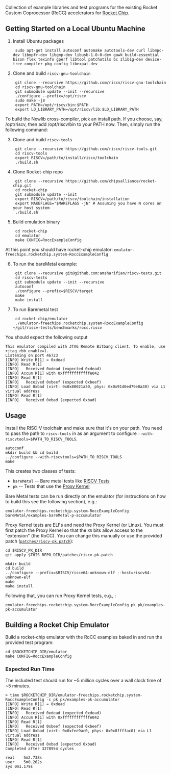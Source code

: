 Collection of example libraries and test programs for the existing Rocket Custom Coprocessor (RoCC) accelerators for [Rocket Chip](https://github.com/ucb-bar/rocket-chip).


## Getting Started on a Local Ubuntu Machine

1. Install Ubuntu packages

        sudo apt-get install autoconf automake autotools-dev curl libmpc-dev libmpfr-dev libgmp-dev libusb-1.0-0-dev gawk build-essential bison flex texinfo gperf libtool patchutils bc zlib1g-dev device-tree-compiler pkg-config libexpat-dev

2. Clone and build `riscv-gnu-toolchain`

        git clone --recursive https://github.com/riscv/riscv-gnu-toolchain
        cd riscv-gnu-toolchain
        git submodule update --init --recursive
        ./configure --prefix=/opt/riscv
        sudo make -j8
        export PATH=/opt/riscv/bin:$PATH
        export LD_LIBRARY_PATH=/opt/riscv/lib:$LD_LIBRARY_PATH

To build the Newlib cross-compiler, pick an install path. If you choose, say, /opt/riscv, then add /opt/riscv/bin to your PATH now. Then, simply run the following command:

3. Clone and build `riscv-tools`

        git clone --recursive https://github.com/riscv/riscv-tools.git
        cd riscv-tools
        export RISCV=/path/to/install/riscv/toolchain
        ./build.sh

4. Clone Rocket-chip repo

        git clone --recursive https://github.com/chipsalliance/rocket-chip.git
        cd rocket-chip
        git submodule update --init
        export RISCV=/path/to/riscv/toolchain/installation
        export MAKEFLAGS="$MAKEFLAGS -jN" # Assuming you have N cores on your host system
        ./build.sh

5. Build emulation binary

        cd rocket-chip
        cd emulator
        make CONFIG=RoccExampleConfig

At this point you should have rocket-chip emulator: `emulator-freechips.rocketchip.system-RoccExampleConfig`


6. To run the bareMetal example:

        git clone --recursive git@github.com:amsharifian/riscv-tests.git
        cd riscv-tests
        git submodule update --init --recursive
        autoconf
        ./configure --prefix=$RISCV/target
        make
        make install

7. To run Baremetal test

        cd rocket-chip/emulator
        ./emulator-freechips.rocketchip.system-RoccExampleConfig ~/git/riscv-tests/benchmarks/rocc.riscv

You should expect the following output

```
This emulator compiled with JTAG Remote Bitbang client. To enable, use +jtag_rbb_enable=1.
Listening on port 46723
[INFO] Write R[1] = 0xdead
[INFO] Read R[1]
[INFO]   Received 0xdead (expected 0xdead)
[INFO] Accum R[1] with 0xffffffffffffe042
[INFO] Read R[1]
[INFO]   Received 0xbeef (expected 0xbeef)
[INFO] Load 0xbad (virt: 0x0x80021a30, phys: 0x0x9140ed79e0a30) via L1 virtual address
[INFO] Read R[1]
[INFO]   Received 0xbad (expected 0xbad)
```

## Usage

Install the RISC-V toolchain and make sure that it's on your path.
You need to pass the path to `riscv-tools` in as an argument to configure `--with-riscvtools=$PATH_TO_RISCV_TOOLS`.

```
autoconf
mkdir build && cd build
../configure --with-riscvtools=$PATH_TO_RISCV_TOOLS
make
```

This creates two classes of tests:
* `bareMetal` -- Bare metal tests like [RISCV Tests](https://github.com/riscv/riscv-tests)
* `pk` -- Tests that use the [Proxy Kernel](https://github.com/riscv/riscv-pk)

Bare Metal tests can be run directly on the emulator (for instructions on how to build this see the following section), e.g.:

```
emulator-freechips.rocketchip.system-RoccExampleConfig bareMetal/examples-bareMetal-p-accumulator
```

Proxy Kernel tests are ELFs and need the Proxy Kernel (or Linux).
You must first patch the Proxy Kernel so that the `XS` bits allow access to the "extension" (the RoCC).
You can change this manually or use the provided patch ([`patches/riscv-pk.patch`](patches/riscv-pk.patch)):
```
cd $RISCV_PK_DIR
git apply $THIS_REPO_DIR/patches/riscv-pk.patch

mkdir build
cd build
../configure --prefix=$RISCV/riscv64-unknown-elf --host=riscv64-unknown-elf
make
make install
```

Following that, you can run Proxy Kernel tests, e.g., :

```
emulator-freechips.rocketchip.system-RoccExampleConfig pk pk/examples-pk-accumulator
```

## Building a Rocket Chip Emulator

Build a rocket-chip emulator with the RoCC examples baked in and run the provided test program:
```
cd $ROCKETCHIP_DIR/emulator
make CONFIG=RoccExampleConfig
```

### Expected Run Time

The included test should run for ~5 million cycles over a wall clock time of ~5 minutes.

```
> time $ROCKETCHIP_DIR/emulator-freechips.rocketchip.system-RoccExampleConfig -c pk pk/examples-pk-accumulator
[INFO] Write R[1] = 0xdead
[INFO] Read R[1]
[INFO]   Received 0xdead (expected 0xdead)
[INFO] Accum R[1] with 0xffffffffffffe042
[INFO] Read R[1]
[INFO]   Received 0xbeef (expected 0xbeef)
[INFO] Load 0xbad (virt: 0x0xfee9ac0, phys: 0x0x8ffffac0) via L1 virtual address
[INFO] Read R[1]
[INFO]   Received 0xbad (expected 0xbad)
Completed after 3278954 cycles

real	5m2.738s
user	5m0.262s
sys	0m1.179s
```
